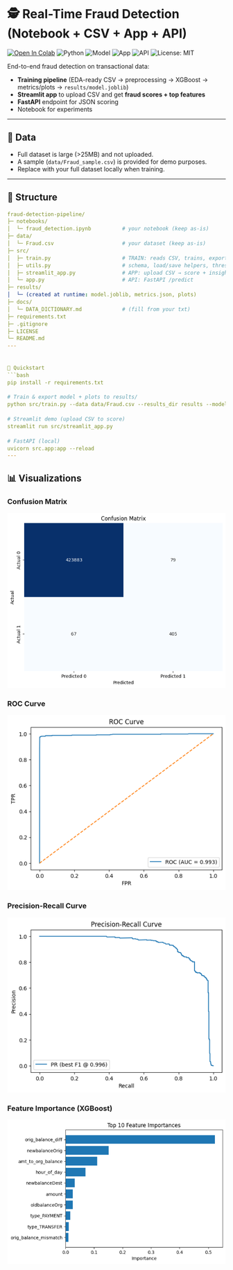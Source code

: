 # 🕵️ Real-Time Fraud Detection (Notebook + CSV + App + API)

[![Open In Colab](https://colab.research.google.com/assets/colab-badge.svg)](https://colab.research.google.com/github/Sagarramteke19/fraud-detection-pipeline/blob/main/notebooks/fraud_detection.ipynb)
![Python](https://img.shields.io/badge/Python-3.10+-blue)
![Model](https://img.shields.io/badge/XGBoost-Pipeline-orange)
![App](https://img.shields.io/badge/Streamlit-Demo-red)
![API](https://img.shields.io/badge/FastAPI-Scoring-green)
![License: MIT](https://img.shields.io/badge/License-MIT-green)

End-to-end fraud detection on transactional data:
- **Training pipeline** (EDA-ready CSV → preprocessing → XGBoost → metrics/plots → `results/model.joblib`)
- **Streamlit app** to upload CSV and get **fraud scores + top features**
- **FastAPI** endpoint for JSON scoring
- Notebook for experiments
---
## 📂 Data
- Full dataset is large (>25MB) and not uploaded.
- A sample (`data/Fraud_sample.csv`) is provided for demo purposes.
- Replace with your full dataset locally when training.
---
## 📂 Structure
```yaml
fraud-detection-pipeline/
├─ notebooks/
│  └─ fraud_detection.ipynb          # your notebook (keep as-is)
├─ data/
│  └─ Fraud.csv                      # your dataset (keep as-is)
├─ src/
│  ├─ train.py                       # TRAIN: reads CSV, trains, exports model + plots
│  ├─ utils.py                       # schema, load/save helpers, threshold tuning
│  ├─ streamlit_app.py               # APP: upload CSV → score + insights
│  └─ app.py                         # API: FastAPI /predict
├─ results/
│  └─ (created at runtime: model.joblib, metrics.json, plots)
├─ docs/
│  └─ DATA_DICTIONARY.md             # (fill from your txt)
├─ requirements.txt
├─ .gitignore
├─ LICENSE
└─ README.md
---


🚀 Quickstart
```bash
pip install -r requirements.txt

# Train & export model + plots to results/
python src/train.py --data data/Fraud.csv --results_dir results --model xgb --seed 42

# Streamlit demo (upload CSV to score)
streamlit run src/streamlit_app.py

# FastAPI (local)
uvicorn src.app:app --reload
---

```
## 📊 Visualizations

### Confusion Matrix
![Confusion Matrix](./results/confusion_matrix.png)

### ROC Curve
![ROC Curve](./results/ROC.png)

### Precision-Recall Curve
![PR Curve](./results/precision_recall.png)

### Feature Importance (XGBoost)
![Feature Importance](./results/Feature_Importance_(XGBoost).png)

